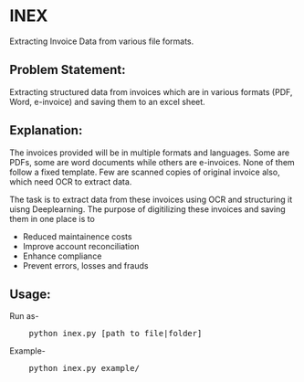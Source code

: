 # INEX
Extracting Invoice Data from various file formats.

## Problem Statement:
Extracting structured data from invoices which are in various formats (PDF, Word, e-invoice) and saving them to an excel sheet.

## Explanation: 
The invoices provided will be in multiple formats and languages. Some are PDFs, some are word documents while others are e-invoices. None of them follow a fixed template. Few are scanned copies of original invoice also, which need OCR to extract data.

The task is to extract data from these invoices using OCR and structuring it uisng Deeplearning. The purpose of digitilizing these invoices and saving them in one place is to 
* Reduced maintainence costs
* Improve account reconciliation
* Enhance compliance
* Prevent errors, losses and frauds

## Usage:
Run as-
<pre>    python inex.py [path_to_file|folder] </pre>

Example-
<pre>    python inex.py example/ </pre>
